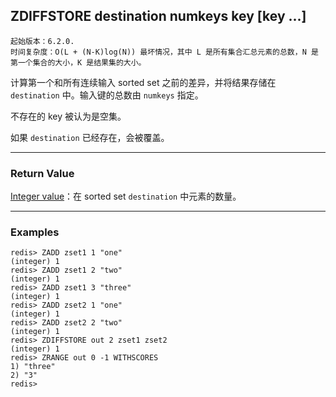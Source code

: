 ## ZDIFFSTORE destination numkeys key [key ...]

    起始版本：6.2.0.
    时间复杂度：O(L + (N-K)log(N)) 最坏情况，其中 L 是所有集合汇总元素的总数，N 是第一个集合的大小，K 是结果集的大小。

计算第一个和所有连续输入 sorted set 之前的差异，并将结果存储在 `destination` 中。输入键的总数由 `numkeys` 指定。

不存在的 key 被认为是空集。

如果 `destination` 已经存在，会被覆盖。

---

### Return Value

[Integer value](../topics/protocol.md#resp-integers)：在 sorted set `destination` 中元素的数量。

---

### Examples

```
redis> ZADD zset1 1 "one"
(integer) 1
redis> ZADD zset1 2 "two"
(integer) 1
redis> ZADD zset1 3 "three"
(integer) 1
redis> ZADD zset2 1 "one"
(integer) 1
redis> ZADD zset2 2 "two"
(integer) 1
redis> ZDIFFSTORE out 2 zset1 zset2
(integer) 1
redis> ZRANGE out 0 -1 WITHSCORES
1) "three"
2) "3"
redis> 
```